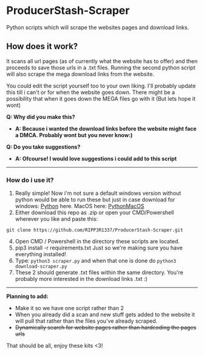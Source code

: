 # ProducerStash-Scraper
Python scripts which will scrape the websites pages and download links.


## How does it work? 

It scans all url pages (as of currently what the website has to offer) and then proceeds to save those urls in a .txt files. Running the second python script will also scrape the mega download links from the website.

You could edit the script yourself too to your own liking. I'll probably update this till i can't or for when the website goes down. There might be a possibility that when it goes down the MEGA files go with it (But lets hope it wont) 

**Q: Why did you make this?**
- **A: Because i wanted the download links before the website might face a DMCA. Probably wont but you never know:)**
  
**Q: Do you take suggestions?**
- **A: Ofcourse! I would love suggestions i could add to this script**
  
---

### How do i use it?

1. Really simple! Now i'm not sure a default windows version without python would be able to run these but just in case download for windows: [Python](https://www.python.org/downloads/) here. MacOS here: [PythonMacOS](https://www.python.org/downloads/macos/)
2. Either download this repo as .zip or open your CMD/Powershell wherever you like and paste this:
```
git clone https://github.com/RIPP3R1337/ProducerStash-Scraper.git
```
4. Open CMD / Powershell in the directory these scripts are located.
5. pip3 install -r requirements.txt Just so we're making sure you have everything installed!
6. Type: `python3 scraper.py` and when that one is done do `python3 download-scraper.py`
7. These 2 should generate .txt files within the same directory. You're probably more interested in the download links .txt :)

---

**Planning to add:**
- Make it so we have one script rather than 2
- When you already did a scan and new stuff gets added to the website it will pull that rather than the files you've already scraped.
- ~~Dynamically search for website pages rather than hardcoding the pages urls~~


That should be all, enjoy these kits <3!
